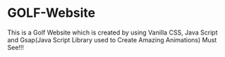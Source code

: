 # GOLF-Website

This is a Golf Website which is created by using Vanilla CSS, Java Script and Gsap(Java Script Library used to Create Amazing Animations)
Must See!!!
